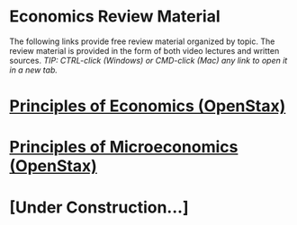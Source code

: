 # Economics Review Material

The following links provide free review material organized by topic. The review material is provided in the form of both video lectures and written sources. *TIP: CTRL-click (Windows) or CMD-click (Mac) any link to open it in a new tab.*

# [Principles of Economics (OpenStax)](https://openstax.org/details/books/principles-economics-3e)

# [Principles of Microeconomics (OpenStax)](https://openstax.org/details/books/principles-microeconomics-3e)

# **\[Under Construction...\]**